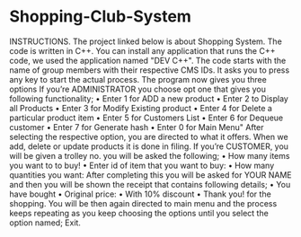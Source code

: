 # Shopping-Club-System

INSTRUCTIONS.
The project linked below is about Shopping System. The code is written in C++. You can install any application that runs the C++ code, we used the application named "DEV C++". The code starts with the name of group members with their respective CMS IDs. It asks you to press any key to start the actual process. The program now gives you three options 
If you’re ADMINISTRATOR you choose opt one that gives you following functionality; 
•	Enter 1 for ADD a new product
•	Enter 2 to Display all Products
•	Enter 3 for Modify Existing product
•	Enter 4 for Delete a particular product item
•	Enter 5 for Customers List 
•	Enter 6 for Dequeue customer
•	Enter 7 for Generate hash
•	Enter 0 for Main Menu"
After selecting the respective option, you are directed to what it offers. When we add, delete or update products it is done in filing.
If you’re CUSTOMER, you will be given a trolley no. you will be asked the following;
•	How many items you want to to buy!
•	Enter id of item that you want to buy:
•	How many quantities you want:
After completing this you will be asked for YOUR NAME and then you will be shown the receipt that contains following details;
•	You have bought 
•	Original price: 
•	With 10% discount
•	Thank you! for the shopping.
You will be then again directed to main menu and the process keeps repeating as you keep choosing the options until you select the option named;
	Exit.
